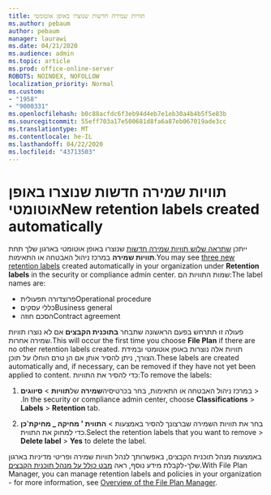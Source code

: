 ```yaml
---
title: תוויות שמירה חדשות שנוצרו באופן אוטומטי
ms.author: pebaum
author: pebaum
manager: laurawi
ms.date: 04/21/2020
ms.audience: admin
ms.topic: article
ms.prod: office-online-server
ROBOTS: NOINDEX, NOFOLLOW
localization_priority: Normal
ms.custom:
- "1958"
- "9000331"
ms.openlocfilehash: b0c88acfdc6f3eb94d4eb7e1eb30a4b4b5f5e83b
ms.sourcegitcommit: 55eff703a17e500681d8fa6a87eb067019ade3cc
ms.translationtype: MT
ms.contentlocale: he-IL
ms.lasthandoff: 04/22/2020
ms.locfileid: "43713503"
---
```

# <a name="new-retention-labels-created-automatically"></a><span data-ttu-id="9fa4d-102">תוויות שמירה חדשות שנוצרו באופן אוטומטי</span><span class="sxs-lookup"><span data-stu-id="9fa4d-102">New retention labels created automatically</span></span>

<span data-ttu-id="9fa4d-103">ייתכן [שתראה שלוש תוויות שמירה חדשות](https://docs.microsoft.com/office365/securitycompliance/file-plan-manager#default-retention-labels-and-label-policy) שנוצרו באופן אוטומטי בארגון שלך תחת **תוויות שמירה** במרכז ניהול האבטחה או התאימות.</span><span class="sxs-lookup"><span data-stu-id="9fa4d-103">You may see [three new retention labels](https://docs.microsoft.com/office365/securitycompliance/file-plan-manager#default-retention-labels-and-label-policy) created automatically in your organization under **Retention labels** in the security or compliance admin center.</span></span> <span data-ttu-id="9fa4d-104">שמות התוויות הם:</span><span class="sxs-lookup"><span data-stu-id="9fa4d-104">The label names are:</span></span>

- <span data-ttu-id="9fa4d-105">פרוצדורה תפעולית</span><span class="sxs-lookup"><span data-stu-id="9fa4d-105">Operational procedure</span></span>
- <span data-ttu-id="9fa4d-106">כללי עסקים</span><span class="sxs-lookup"><span data-stu-id="9fa4d-106">Business general</span></span>
- <span data-ttu-id="9fa4d-107">הסכם חוזה</span><span class="sxs-lookup"><span data-stu-id="9fa4d-107">Contract agreement</span></span>

<span data-ttu-id="9fa4d-108">פעולה זו תתרחש בפעם הראשונה שתבחר **בתוכנית הקבצים** אם לא נוצרו תוויות שמירה אחרות.</span><span class="sxs-lookup"><span data-stu-id="9fa4d-108">This will occur the first time you choose **File Plan** if there are no other retention labels created.</span></span> <span data-ttu-id="9fa4d-109">תוויות אלה נוצרות באופן אוטומטי ובמידת הצורך, ניתן להסיר אותן אם הן טרם הוחלו על תוכן.</span><span class="sxs-lookup"><span data-stu-id="9fa4d-109">These labels are created automatically and, if necessary, can be removed if they have not yet been applied to content.</span></span> <span data-ttu-id="9fa4d-110">כדי להסיר את התוויות:</span><span class="sxs-lookup"><span data-stu-id="9fa4d-110">To remove the labels:</span></span>

1. <span data-ttu-id="9fa4d-111">במרכז ניהול האבטחה או התאימות, בחר בכרטיסיה**שמירה** של**תוויות** >  **סיווגים** > .</span><span class="sxs-lookup"><span data-stu-id="9fa4d-111">In the security or compliance admin center, choose **Classifications** > **Labels** > **Retention** tab.</span></span>

1. <span data-ttu-id="9fa4d-112">בחר את תוויות השמירה שברצונך להסיר באמצעות >  **התווית ' מחיקה _ מחיקת**'**כן** כדי למחוק את התווית.</span><span class="sxs-lookup"><span data-stu-id="9fa4d-112">Select the retention labels that you want to remove > **Delete label** > **Yes** to delete the label.</span></span>

<span data-ttu-id="9fa4d-113">באמצעות מנהל תוכנית הקבצים, באפשרותך לנהל תוויות שמירה ופריטי מדיניות בארגון שלך-לקבלת מידע נוסף, ראה [מבט כולל על מנהל תוכנית הקבצים](https://docs.microsoft.com/office365/securitycompliance/file-plan-manager).</span><span class="sxs-lookup"><span data-stu-id="9fa4d-113">With File Plan Manager, you can manage retention labels and policies in your organization - for more information, see [Overview of the File Plan Manager](https://docs.microsoft.com/office365/securitycompliance/file-plan-manager).</span></span>
